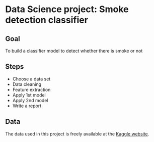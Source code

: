 # Data Science project: Smoke detection classifier

## Goal
To build a classifier model to detect whether there is smoke or not

## Steps
* Choose a data set
* Data cleaning
* Feature extraction
* Apply 1st model
* Apply 2nd model
* Write a report

## Data
The data used in this project is freely available at the [Kaggle website](https://www.kaggle.com/datasets/deepcontractor/smoke-detection-dataset).
